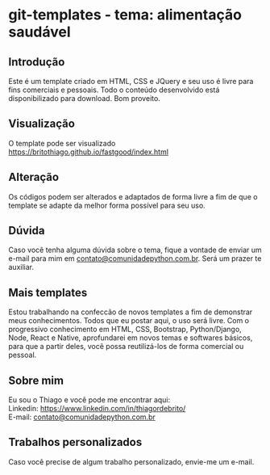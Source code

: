 # git-templates - tema: alimentação saudável

## Introdução

Este é um template criado em HTML, CSS e JQuery e seu uso é livre para fins comerciais e pessoais. Todo o conteúdo desenvolvido está disponibilizado para download. Bom proveito.

## Visualização

O template pode ser visualizado https://britothiago.github.io/fastgood/index.html

## Alteração

Os códigos podem ser alterados e adaptados de forma livre a fim de que o template se adapte da melhor forma possível para seu uso.

## Dúvida

Caso você tenha alguma dúvida sobre o tema, fique a vontade de enviar um e-mail para mim em contato@comunidadepython.com.br. Será um prazer te auxiliar.

## Mais templates

Estou trabalhando na confeccão de novos templates a fim de demonstrar meus conhecimentos. Todos que eu postar aqui, o uso será livre. Com o progressivo conhecimento em HTML, CSS, Bootstrap, Python/Django, Node, React e Native, aprofundarei em novos temas e softwares básicos, para que a partir deles, você possa reutilizá-los de forma comercial ou pessoal.

## Sobre mim

Eu sou o Thiago e você pode me encontrar aqui:<br/>
Linkedin: https://www.linkedin.com/in/thiagordebrito/<br/>
E-mail: contato@comunidadepython.com.br<br/>

## Trabalhos personalizados

Caso você precise de algum trabalho personalizado, envie-me um e-mail.

